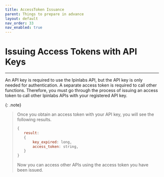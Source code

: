 ```yaml
---
title: AccessToken Issuance
parent: Things to prepare in advance
layout: default
nav_order: 33
nav_enabled: true
---
```


# Issuing Access Tokens with API Keys
---

An API key is required to use the Ipinlabs API, but the API key is only needed for authentication. A separate access token is required to call other functions.
Therefore, you must go through the process of issuing an access token to call other Ipinlabs APIs with your registered API key.

{: .note}
> Once you obtain an access token with your API key, you will see the following results.
>
> ```js
> {
>    result: 
>    {
>        key_expired: long,
>        access_token: string,
>    }
> }
> ```
>
> Now you can access other APIs using the access token you have been issued.